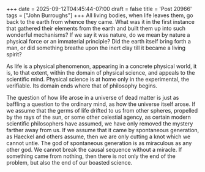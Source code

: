 +++
date = 2025-09-12T04:45:44-07:00
draft = false
title = 'Post 20966'
tags = ["John Burroughs"]
+++
All living bodies, when life leaves them, go back to the earth from whence they came. What was it in the first instance that gathered their elements from the earth and built them up into such wonderful mechanisms? If we say it was nature, do we mean by nature a physical force or an immaterial principle? Did the earth itself bring forth a man, or did something breathe upon the inert clay till it became a living spirit?

As life is a physical phenomenon, appearing in a concrete physical world, it is, to that extent, within the domain of physical science, and appeals to the scientific mind. Physical science is at home only in the experimental, the verifiable. Its domain ends where that of philosophy begins.

The question of how life arose in a universe of dead matter is just as baffling a question to the ordinary mind, as how the universe itself arose. If we assume that the germs of life drifted to us from other spheres, propelled by the rays of the sun, or some other celestial agency, as certain modern scientific philosophers have assumed, we have only removed the mystery farther away from us. If we assume that it came by spontaneous generation, as Haeckel and others assume, then we are only cutting a knot which we cannot untie. The god of spontaneous generation is as miraculous as any other god. We cannot break the causal sequence without a miracle. If something came from nothing, then there is not only the end of the problem, but also the end of our boasted science.
